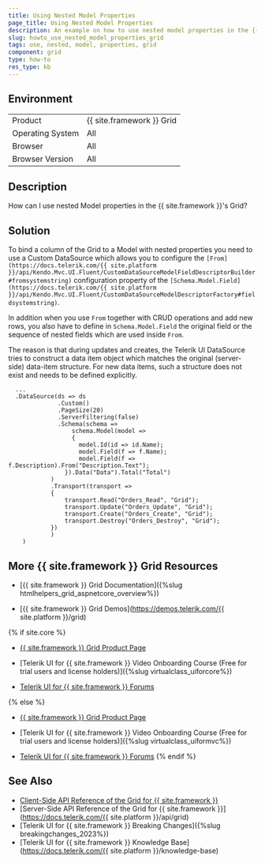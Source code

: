 ```yaml
---
title: Using Nested Model Properties
page_title: Using Nested Model Properties
description: An example on how to use nested model properties in the {{ site.framework }}
slug: howto_use_nested_model_properties_grid
tags: use, nested, model, properties, grid
component: grid
type: how-to
res_type: kb
---
```


## Environment

<table>
 <tr>
  <td>Product</td>
  <td>{{ site.framework }} Grid</td>
 </tr>
 <tr>
  <td>Operating System</td>
  <td>All</td>
 </tr>
 <tr>
  <td>Browser</td>
  <td>All</td>
 </tr>
 <tr>
  <td>Browser Version</td>
  <td>All</td>
 </tr>
</table>

## Description

How can I use nested Model properties in the {{ site.framework }}'s Grid?

## Solution

To bind a column of the Grid to a Model with nested properties you need to use a Custom DataSource which allows you to configure the `[From](https://docs.telerik.com/{{ site.platform }}/api/Kendo.Mvc.UI.Fluent/CustomDataSourceModelFieldDescriptorBuilder#fromsystemstring)` configuration property of the `[Schema.Model.Field](https://docs.telerik.com/{{ site.platform }}/api/Kendo.Mvc.UI.Fluent/CustomDataSourceModelDescriptorFactory#fieldsystemstring)`.

In addition when you use `From` together with CRUD operations and add new rows, you also have to define in `Schema.Model.Field` the original field or the sequence of nested fields which are used inside `From`.

The reason is that during updates and creates, the Telerik UI DataSource tries to construct a data item object which matches the original (server-side) data-item structure. For new data items, such a structure does not exist and needs to be defined explicitly.

```
  ...
  .DataSource(ds => ds
              .Custom()
              .PageSize(20)
              .ServerFiltering(false)
              .Schema(schema =>
                  schema.Model(model =>
                  {
                    model.Id(id => id.Name);
                    model.Field(f => f.Name);
                    model.Field(f => f.Description).From("Description.Text");
                }).Data("Data").Total("Total")
            )
            .Transport(transport =>
            {
                transport.Read("Orders_Read", "Grid");
                transport.Update("Orders_Update", "Grid");
                transport.Create("Orders_Create", "Grid");
                transport.Destroy("Orders_Destroy", "Grid");
            })
            )
    )
```

## More {{ site.framework }} Grid Resources

* [{{ site.framework }} Grid Documentation]({%slug htmlhelpers_grid_aspnetcore_overview%})

* [{{ site.framework }} Grid Demos](https://demos.telerik.com/{{ site.platform }}/grid)

{% if site.core %}
* [{{ site.framework }} Grid Product Page](https://www.telerik.com/aspnet-core-ui/grid)

* [Telerik UI for {{ site.framework }} Video Onboarding Course (Free for trial users and license holders)]({%slug virtualclass_uiforcore%})

* [Telerik UI for {{ site.framework }} Forums](https://www.telerik.com/forums/aspnet-core-ui)

{% else %}
* [{{ site.framework }} Grid Product Page](https://www.telerik.com/aspnet-mvc/grid)

* [Telerik UI for {{ site.framework }} Video Onboarding Course (Free for trial users and license holders)]({%slug virtualclass_uiformvc%})

* [Telerik UI for {{ site.framework }} Forums](https://www.telerik.com/forums/aspnet-mvc)
{% endif %}

## See Also

* [Client-Side API Reference of the Grid for {{ site.framework }}](https://docs.telerik.com/kendo-ui/api/javascript/ui/grid)
* [Server-Side API Reference of the Grid for {{ site.framework }}](https://docs.telerik.com/{{ site.platform }}/api/grid)
* [Telerik UI for {{ site.framework }} Breaking Changes]({%slug breakingchanges_2023%})
* [Telerik UI for {{ site.framework }} Knowledge Base](https://docs.telerik.com/{{ site.platform }}/knowledge-base)
